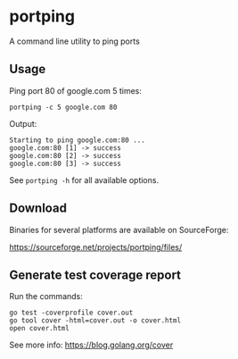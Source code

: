 portping
========

A command line utility to ping ports

Usage
-----

Ping port 80 of google.com 5 times:

    portping -c 5 google.com 80
    
Output:

    Starting to ping google.com:80 ...
    google.com:80 [1] -> success
    google.com:80 [2] -> success
    google.com:80 [3] -> success

See `portping -h` for all available options.

Download
--------

Binaries for several platforms are available on SourceForge:

https://sourceforge.net/projects/portping/files/

Generate test coverage report
-----------------------------

Run the commands:

    go test -coverprofile cover.out
    go tool cover -html=cover.out -o cover.html
    open cover.html

See more info: https://blog.golang.org/cover
